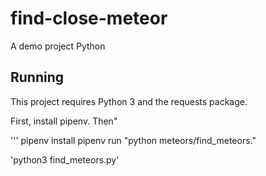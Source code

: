 # find-close-meteor
A demo project Python


## Running

This project requires Python 3 and the requests package.

First, install pipenv. Then"

'''
pipenv install
pipenv run "python meteors/find_meteors."

'python3 find_meteors.py'

